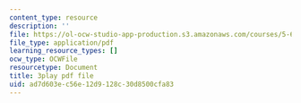 ```yaml
---
content_type: resource
description: ''
file: https://ol-ocw-studio-app-production.s3.amazonaws.com/courses/5-61-physical-chemistry-fall-2017/ad7d603ec56e12d9128c30d8500cfa83_IoED49Ha8-o.pdf
file_type: application/pdf
learning_resource_types: []
ocw_type: OCWFile
resourcetype: Document
title: 3play pdf file
uid: ad7d603e-c56e-12d9-128c-30d8500cfa83
---
```

